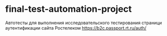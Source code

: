 # final-test-automation-project

Автотесты для выполнения исследовательского тестирования страници аутентификации сайта Ростелеком https://b2c.passport.rt.ru/auth/
